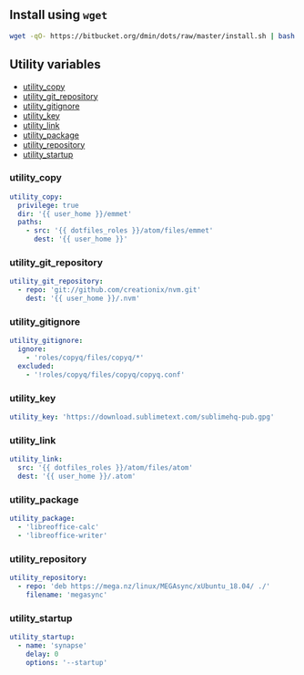 ## Install using `wget`

```bash
wget -qO- https://bitbucket.org/dmin/dots/raw/master/install.sh | bash
```

## Utility variables
- [utility_copy](#utility_copy)
- [utility_git_repository](#utility_git_repository)
- [utility_gitignore](#utility_gitignore)
- [utility_key](#utility_key)
- [utility_link](#utility_link)
- [utility_package](#utility_package)
- [utility_repository](#utility_repository)
- [utility_startup](#utility_startup)

### utility_copy
```yaml
utility_copy:
  privilege: true
  dir: '{{ user_home }}/emmet'
  paths:
    - src: '{{ dotfiles_roles }}/atom/files/emmet'
      dest: '{{ user_home }}'
```

### utility_git_repository
```yaml
utility_git_repository:
  - repo: 'git://github.com/creationix/nvm.git'
    dest: '{{ user_home }}/.nvm'
```

### utility_gitignore
```yaml
utility_gitignore:
  ignore:
    - 'roles/copyq/files/copyq/*'
  excluded:
    - '!roles/copyq/files/copyq/copyq.conf'
```

### utility_key
```yaml
utility_key: 'https://download.sublimetext.com/sublimehq-pub.gpg'
```

### utility_link
```yaml
utility_link:
  src: '{{ dotfiles_roles }}/atom/files/atom'
  dest: '{{ user_home }}/.atom'
```

### utility_package
```yaml
utility_package:
  - 'libreoffice-calc'
  - 'libreoffice-writer'
```

### utility_repository
```yaml
utility_repository:
  - repo: 'deb https://mega.nz/linux/MEGAsync/xUbuntu_18.04/ ./'
    filename: 'megasync'
```

### utility_startup
```yaml
utility_startup:
  - name: 'synapse'
    delay: 0
    options: '--startup'
```
